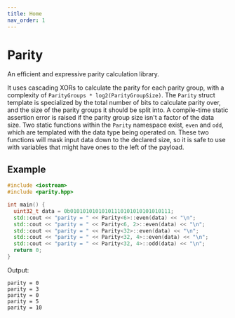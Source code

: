 ```yaml
---
title: Home
nav_order: 1
---
```


# Parity

An efficient and expressive parity calculation library.

It uses cascading XORs to calculate the parity for each parity group, with a
complexity of `ParityGroups * log2(ParityGroupSize)`.  The `Parity` struct
template is specialized by the total number of bits to calculate parity over,
and the size of the parity groups it should be split into.  A compile-time
static assertion error is raised if the parity group size isn't a factor of
the data size.  Two static functions within the `Parity` namespace exist,
`even` and `odd`, which are templated with the data type being operated on.
These two functions will mask input data down to the declared size, so it is
safe to use with variables that might have ones to the left of the payload.


## Example

```cpp
#include <iostream>
#include <parity.hpp>

int main() {
  uint32_t data = 0b01010101010101110101010101010111;
  std::cout << "parity = " << Parity<6>::even(data) << "\n";
  std::cout << "parity = " << Parity<6, 2>::even(data) << "\n";
  std::cout << "parity = " << Parity<32>::even(data) << "\n";
  std::cout << "parity = " << Parity<32, 4>::even(data) << "\n";
  std::cout << "parity = " << Parity<32, 4>::odd(data) << "\n";
  return 0;
}
```

Output:
```
parity = 0
parity = 3
parity = 0
parity = 5
parity = 10
```
